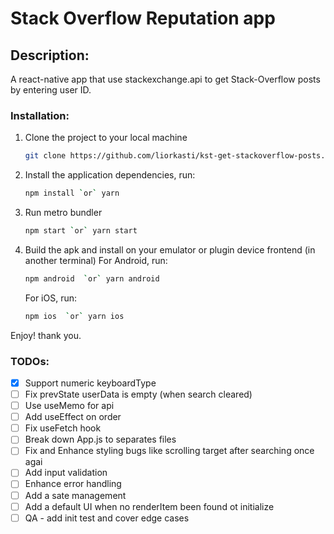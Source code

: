 # Stack Overflow Reputation app

## Description:

A react-native app that use stackexchange.api to get Stack-Overflow posts by entering user ID.

### Installation:

1.  Clone the project to your local machine
    ```sh
    git clone https://github.com/liorkasti/kst-get-stackoverflow-posts.git
    ```
1.  Install the application dependencies, run:
    ```sh
    npm install `or` yarn
    ```
1.  Run metro bundler
    ```sh
    npm start `or` yarn start
    ```
1.  Build the apk and install on your emulator or plugin device frontend (in another terminal)
    For Android, run:
    ```sh
    npm android  `or` yarn android
    ```
    For iOS, run:
    ```sh
    npm ios  `or` yarn ios
    ```

Enjoy! thank you.

### TODOs:
 - [x]  Support numeric keyboardType
 - [ ]  Fix prevState userData is empty (when search cleared)
 - [ ]  Use useMemo for api
 - [ ]  Add useEffect on order 
 - [ ]  Fix useFetch hook
 - [ ]  Break down App.js to separates files
 - [ ]  Fix and Enhance styling bugs like scrolling target after searching once agai
 - [ ]  Add input validation
 - [ ]  Enhance error handling
 - [ ]  Add a sate management
 - [ ]  Add a default UI when no renderItem been found ot initialize
 - [ ]  QA - add init test and cover edge cases
